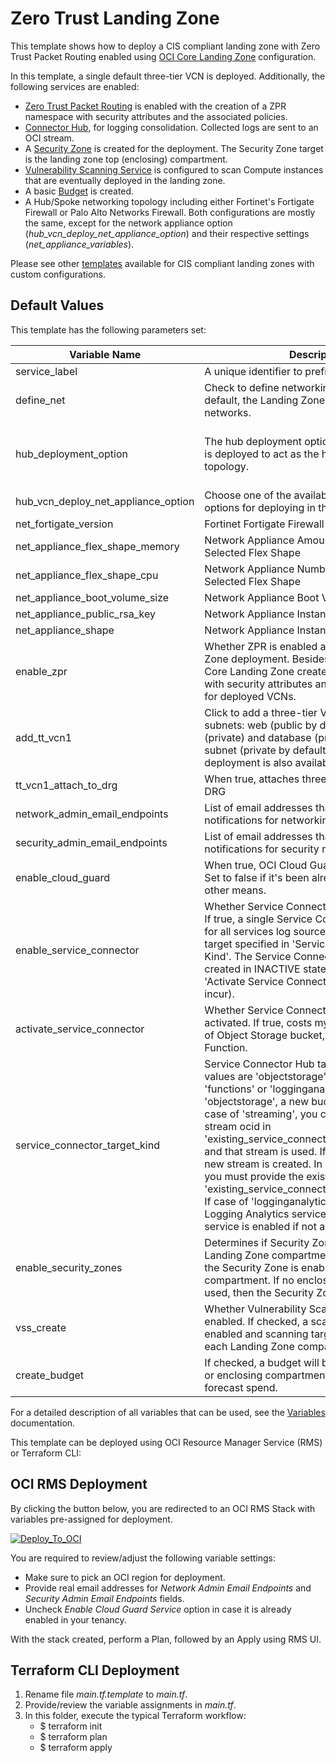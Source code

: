 # Zero Trust Landing Zone

This template shows how to deploy a CIS compliant landing zone with Zero Trust Packet Routing enabled using [OCI Core Landing Zone](../../) configuration.

In this template, a single default three-tier VCN is deployed. Additionally, the following services are enabled:
- [Zero Trust Packet Routing](https://docs.oracle.com/en-us/iaas/Content/zero-trust-packet-routing/overview.htm) is enabled with the creation of a ZPR namespace with security attributes and the associated policies.
- [Connector Hub](https://docs.oracle.com/en-us/iaas/Content/connector-hub/overview.htm), for logging consolidation. Collected logs are sent to an OCI stream.
- A [Security Zone](https://docs.oracle.com/en-us/iaas/security-zone/using/security-zones.htm) is created for the deployment. The Security Zone target is the landing zone top (enclosing) compartment.
- [Vulnerability Scanning Service](https://docs.oracle.com/en-us/iaas/scanning/using/overview.htm#scanning_overview) is configured to scan Compute instances that are eventually deployed in the landing zone.
- A basic [Budget](https://docs.oracle.com/en-us/iaas/Content/Billing/Concepts/budgetsoverview.htm#Budgets_Overview) is created.
- A Hub/Spoke networking topology including either Fortinet's Fortigate Firewall or Palo Alto Networks Firewall. Both configurations are mostly the same, except for the network appliance option (_hub\_vcn\_deploy\_net\_appliance\_option_) and their respective settings (_net\_appliance\_variables_).


Please see other [templates](../../templates/) available for CIS compliant landing zones with custom configurations.

## Default Values

This template has the following parameters set:

| Variable Name                       | Description                                                                                                                                                                                                                                                                                                                                                                                                                                                                                                                                                                                                                    | Value                                                                                                                      |
|-------------------------------------|--------------------------------------------------------------------------------------------------------------------------------------------------------------------------------------------------------------------------------------------------------------------------------------------------------------------------------------------------------------------------------------------------------------------------------------------------------------------------------------------------------------------------------------------------------------------------------------------------------------------------------|----------------------------------------------------------------------------------------------------------------------------|
| service_label                       | A unique identifier to prefix the resources                                                                                                                                                                                                                                                                                                                                                                                                                                                                                                                                                                                    | ztlz                                                                                                                       |
| define_net                          | Check to define networking resources. By default, the Landing Zone does NOT deploy any networks.                                                                                                                                                                                                                                                                                                                                                                                                                                                                                                                               | true                                                                                                                       |
| hub_deployment_option               | The hub deployment option. In this case, a DRG is deployed to act as the hub in the Hub/Spoke topology.                                                                                                                                                                                                                                                                                                                                                                                                                                                                                                                        | "VCN or on-premises connectivity routing through DMZ VCN with Network Virtual Appliance (DRG and DMZ VCN will be created)" |
| hub_vcn_deploy_net_appliance_option | Choose one of the available network appliance options for deploying in the Hub VCN.                                                                                                                                                                                                                                                                                                                                                                                                                                                                                                                                            | Fortinet FortiGate Firewall                                                                                                |
| net_fortigate_version               | Fortinet Fortigate Firewall Version.                                                                                                                                                                                                                                                                                                                                                                                                                                                                                                                                                                                           | 7.2.9_(\_X_64) or 7.4.4_(\_X_64)                                                                                           |
| net_appliance_flex_shape_memory     | Network Appliance Amount of Memory for the Selected Flex Shape                                                                                                                                                                                                                                                                                                                                                                                                                                                                                                                                                                 | 56                                                                                                                         |
| net_appliance_flex_shape_cpu        | Network Appliance Number of OCPUs for the Selected Flex Shape                                                                                                                                                                                                                                                                                                                                                                                                                                                                                                                                                                  | 4                                                                                                                          |
| net_appliance_boot_volume_size      | Network Appliance Boot Volume Size                                                                                                                                                                                                                                                                                                                                                                                                                                                                                                                                                                                             | 60                                                                                                                         |
| net_appliance_public_rsa_key        | Network Appliance Instance public SSH Key                                                                                                                                                                                                                                                                                                                                                                                                                                                                                                                                                                                      | Enter Public SSH Key                                                                                                       |
| net_appliance_shape                 | Network Appliance Instance Shape                                                                                                                                                                                                                                                                                                                                                                                                                                                                                                                                                                                               | VM.Standard.E4.Flex                                                                                                        |
| enable_zpr                          | Whether ZPR is enabled as part of this Landing Zone deployment. Besides enabling the service, Core Landing Zone creates a ZPR namespace with security attributes and associated policies for deployed VCNs.                                                                                                                                                                                                                                                                                                                                                                                                                    | true                                                                                                                       |
| add_tt_vcn1                         | Click to add a three-tier VCN, with three subnets: web (public by default), application (private) and database (private). An optional subnet (private by default) for bastion deployment is also available.                                                                                                                                                                                                                                                                                                                                                                                                                    | true                                                                                                                       |
| tt_vcn1_attach_to_drg               | When true, attaches three-tier VCN 1 to the DRG                                                                                                                                                                                                                                                                                                                                                                                                                                                                                                                                                                                | true                                                                                                                       |
| network_admin_email_endpoints       | List of email addresses that receive notifications for networking related events.                                                                                                                                                                                                                                                                                                                                                                                                                                                                                                                                              | ["email.address@example.com"]                                                                                              |
| security_admin_email_endpoints      | List of email addresses that receive notifications for security related events.                                                                                                                                                                                                                                                                                                                                                                                                                                                                                                                                                | ["email.address@example.com"]                                                                                              |
| enable_cloud_guard                  | When true, OCI Cloud Guard Service is enabled. Set to false if it's been already enabled through other means.                                                                                                                                                                                                                                                                                                                                                                                                                                                                                                                  | true                                                                                                                       |
| enable_service_connector            | Whether Service Connector should be enabled. If true, a single Service Connector is managed for all services log sources and the designated target specified in 'Service Connector Target Kind'. The Service Connector resource is created in INACTIVE state. To activate, check 'Activate Service Connector?' (costs may incur).                                                                                                                                                                                                                                                                                              | true                                                                                                                       |
| activate_service_connector          | Whether Service Connector should be activated. If true, costs my incur due to usage of Object Storage bucket, Streaming or Function.                                                                                                                                                                                                                                                                                                                                                                                                                                                                                           | true                                                                                                                       |
| service_connector_target_kind       | Service Connector Hub target resource. Valid values are 'objectstorage', 'streaming', 'functions' or 'logginganalytics'. In case of 'objectstorage', a new bucket is created. In case of 'streaming', you can provide an existing stream ocid in 'existing_service_connector_target_stream_id' and that stream is used. If no ocid is provided, a new stream is created. In case of 'functions', you must provide the existing function ocid in 'existing_service_connector_target_function_id'. If case of 'logginganalytics', a log group for Logging Analytics service is created and the service is enabled if not already | streaming                                                                                                                  |
| enable_security_zones               | Determines if Security Zones are enabled in Landing Zone compartments. When set to true, the Security Zone is enabled for the enclosing compartment. If no enclosing compartment is used, then the Security Zone is not enabled.                                                                                                                                                                                                                                                                                                                                                                                               | true                                                                                                                       |
| vss_create                          | Whether Vulnerability Scanning should be enabled. If checked, a scanning recipe is enabled and scanning targets are enabled for each Landing Zone compartment.                                                                                                                                                                                                                                                                                                                                                                                                                                                                 | true                                                                                                                       |
| create_budget                       | If checked, a budget will be created at the root or enclosing compartment and based on forecast spend.                                                                                                                                                                                                                                                                                                                                                                                                                                                                                                                         | true                                                                                                                       |

For a detailed description of all variables that can be used, see the [Variables](../../VARIABLES.md) documentation.

This template can be deployed using OCI Resource Manager Service (RMS) or Terraform CLI:

## OCI RMS Deployment

By clicking the button below, you are redirected to an OCI RMS Stack with variables pre-assigned for deployment.

[![Deploy_To_OCI](../../images/DeployToOCI.svg)](https://cloud.oracle.com/resourcemanager/stacks/create?zipUrl=https://objectstorage.us-phoenix-1.oraclecloud.com/p/Psv9G-hFVyTcdgeBck14cVsdhdOpc9ScqqBbowlxCdk3It7fWUxXhYxJV6z0JtDb/n/ax3qzmp2lpmz/b/bucket-20241119-1406/o/oci-core-landing-zone-release-1.1.0.zip&zipUrlVariables={"hub_deployment_option":"VCN%20or%20on-premises%20connectivity%20routing%20through%20DMZ%20VCN%20with%20Network%20Virtual%20Appliance%20(DRG%20and%20DMZ%20VCN%20will%20be%20created)","hub_vcn_deploy_net_appliance_option":"Fortinet%20FortiGate%20Firewall","net_fortigate_version":"7.2.9%20(X64)%20","net_appliance_flex_shape_memory":"56","net_appliance_flex_shape_cpu":"4","net_appliance_boot_volume_size":"60","net_appliance_shape":"VM.Standard.E4.Flex","define_net":true,"enable_zpr":true,"add_tt_vcn1":true,"tt_vcn1_attach_to_drg":true,"enable_service_connector":true,"activate_service_connector":true,"service_connector_target_kind":"streaming","enable_security_zones":true,"vss_create":true,"create_budget":true,"enable_cloud_guard":true})

You are required to review/adjust the following variable settings:
- Make sure to pick an OCI region for deployment.
- Provide real email addresses for *Network Admin Email Endpoints* and *Security Admin Email Endpoints* fields.
- Uncheck *Enable Cloud Guard Service* option in case it is already enabled in your tenancy.

With the stack created, perform a Plan, followed by an Apply using RMS UI.

## Terraform CLI Deployment

1. Rename file *main.tf.template* to *main.tf*.
2. Provide/review the variable assignments in *main.tf*.
3. In this folder, execute the typical Terraform workflow:
    - $ terraform init
    - $ terraform plan
    - $ terraform apply